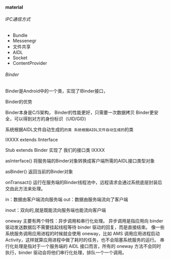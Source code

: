 
#### material

###### IPC通信方式
- Bundle
- Messenegr
- 文件共享
- AIDL
- Socket
- ContentProvider

###### Binder
Binder是Android中的一个类，实现了IBinder接口，

Binder的优势

Binder本身是C/S架构，
Binder的性能更好，只需要一次数据拷贝
Binder更安全，可以得到对方的身份标识（UID/GID）

系统根据AIDL文件自动生成的`的类
系统根据AIDL文件自动生成的`的类

IXXXX extends IInterface

Stub extends Binder 实现了 我们的接口类 IXXXX

asInterface() 将服务端的Binder对象转换成客户端所需的AIDL接口类型对象

asBinder() 返回当前的Binder对象

onTransact() 运行在服务端的Binder线程池中，远程请求会通过系统底层封装后交由此方法来处理。

in：数据由客户端流向服务端
out：数据由服务端流向了客户端

inout：双向的,就是既能流向服务端也能流向客户端


oneway 主要有两个特性：异步调用和串行化处理。
异步调用是指应用向 binder 驱动发送数据后不需要挂起线程等待 binder 驱动的回复，而是直接结束。
像一些系统服务调用应用进程的时候就会使用 oneway，比如 AMS 调用应用进程启动 Activity，这样就算应用进程中做了耗时的任务，也不会阻塞系统服务的运行。
串行化处理是指对于一个服务端的 AIDL 接口而言，所有的 oneway 方法不会同时执行，binder 驱动会将他们串行化处理，排队一个一个调用。


